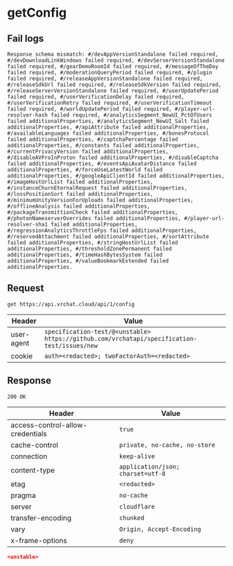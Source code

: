 # getConfig

## Fail logs
```
Response schema mismatch: #/devAppVersionStandalone failed required, #/devDownloadLinkWindows failed required, #/devServerVersionStandalone failed required, #/gearDemoRoomId failed required, #/messageOfTheDay failed required, #/moderationQueryPeriod failed required, #/plugin failed required, #/releaseAppVersionStandalone failed required, #/releaseSdkUrl failed required, #/releaseSdkVersion failed required, #/releaseServerVersionStandalone failed required, #/userUpdatePeriod failed required, #/userVerificationDelay failed required, #/userVerificationRetry failed required, #/userVerificationTimeout failed required, #/worldUpdatePeriod failed required, #/player-url-resolver-hash failed required, #/analyticsSegment_NewUI_PctOfUsers failed additionalProperties, #/analyticsSegment_NewUI_Salt failed additionalProperties, #/apiAttribute failed additionalProperties, #/availableLanguages failed additionalProperties, #/bonesProtocol failed additionalProperties, #/captchaPercentage failed additionalProperties, #/constants failed additionalProperties, #/currentPrivacyVersion failed additionalProperties, #/disableAVProInProton failed additionalProperties, #/disableCaptcha failed additionalProperties, #/eventsApiAvatarDistance failed additionalProperties, #/forceUseLatestWorld failed additionalProperties, #/googleApiClientId failed additionalProperties, #/imageHostUrlList failed additionalProperties, #/instanceChurnEternalRequest failed additionalProperties, #/lossPositionSort failed additionalProperties, #/minimumUnityVersionForUploads failed additionalProperties, #/offlineAnalysis failed additionalProperties, #/packageTransmittionCheck failed additionalProperties, #/photonNameserverOverrides failed additionalProperties, #/player-url-resolver-sha1 failed additionalProperties, #/regressionAnalyticsThrottleFps failed additionalProperties, #/reservedAttachment failed additionalProperties, #/sortAttribute failed additionalProperties, #/stringHostUrlList failed additionalProperties, #/thresholdZonePermanent failed additionalProperties, #/timeHashBytesSystem failed additionalProperties, #/valueBookmarkExtended failed additionalProperties.
```

## Request
`get https://api.vrchat.cloud/api/1/config`

| Header | Value |
| ------ | ----- |
| user-agent | `specification-test/@<unstable> https://github.com/vrchatapi/specification-test/issues/new` |
| cookie | `auth=<redacted>; twoFactorAuth=<redacted>` |


## Response
`200 OK`

| Header | Value |
| ------ | ----- |
| access-control-allow-credentials | `true` |
| cache-control | `private, no-cache, no-store` |
| connection | `keep-alive` |
| content-type | `application/json; charset=utf-8` |
| etag | `<redacted>` |
| pragma | `no-cache` |
| server | `cloudflare` |
| transfer-encoding | `chunked` |
| vary | `Origin, Accept-Encoding` |
| x-frame-options | `deny` |

```json
<unstable>
```
